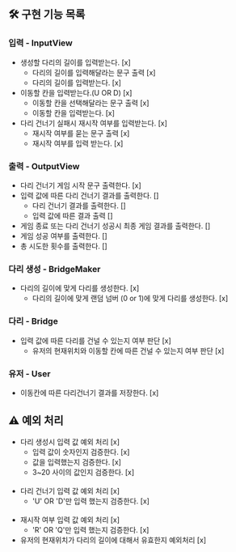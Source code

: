 ## 🛠 구현 기능 목록

### 입력 - InputView
- 생성할 다리의 길이를 입력받는다. [x]
  - 다리의 길이를 입력해달라는 문구 출력 [x]
  - 다리의 길이를 입력받는다. [x]
- 이동할 칸을 입력받는다.(U OR D) [x]
  - 이동할 칸을 선택해달라는 문구 출력 [x]
  - 이동할 칸을 입력받는다. [x]
- 다리 건너기 실패시 재시작 여부를 입력받는다. [x]
  - 재시작 여부를 묻는 문구 출력 [x]
  - 재시작 여부를 입력 받는다. [x]
### 출력 - OutputView
- 다리 건너기 게임 시작 문구 출력한다. [x]
- 입력 값에 따른 다리 건너기 결과를 출력한다. []
  - 다리 건너기 결과를 출력한다. []
  - 입력 값에 따른 결과 출력 []
- 게임 종료 또는 다리 건너기 성공시 최종 게임 결과를 출력한다. []
- 게임 성공 여부를 출력한다. []
- 총 시도한 횟수를 출력한다. []
### 다리 생성 - BridgeMaker
- 다리의 길이에 맞게 다리를 생성한다. [x]
  - 다리의 길이에 맞게 랜덤 넘버 (0 or 1)에 맞게 다리를 생성한다. [x]
### 다리 - Bridge
- 입력 값에 따른 다리를 건널 수 있는지 여부 판단 [x]
  - 유저의 현재위치와 이동할 칸에 따른 건널 수 있는지 여부 판단 [x]
### 유저 - User
- 이동칸에 따른 다리건너기 결과를 저장한다. [x]
## ⚠️ 예외 처리

- 다리 생성시 입력 값 예외 처리 [x]
    - 입력 값이 숫자인지 검증한다. [x]
    - 값을 입력했는지 검증한다. [x]
    - 3~20 사이의 값인지 검증한다. [x]
      <br><br>
- 다리 건너기 입력 값 예외 처리 [x]
    - 'U' OR 'D'만 입력 했는지 검증한다. [x]
      <br><br>
- 재시작 여부 입력 값 예외 처리 [x]
    - 'R' OR 'Q'만 입력 했는지 검증한다. [x]
- 유저의 현재위치가 다리의 길이에 대해서 유효한지 예외처리 [x]